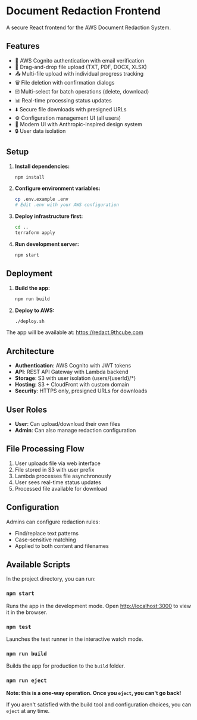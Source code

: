 # Document Redaction Frontend

A secure React frontend for the AWS Document Redaction System.

## Features

- 🔐 AWS Cognito authentication with email verification
- 📁 Drag-and-drop file upload (TXT, PDF, DOCX, XLSX)
- 📤 Multi-file upload with individual progress tracking
- 🗑️ File deletion with confirmation dialogs
- ☑️ Multi-select for batch operations (delete, download)
- 📊 Real-time processing status updates
- ⬇️ Secure file downloads with presigned URLs
- ⚙️ Configuration management UI (all users)
- 🎨 Modern UI with Anthropic-inspired design system
- 🔒 User data isolation

## Setup

1. **Install dependencies:**
   ```bash
   npm install
   ```

2. **Configure environment variables:**
   ```bash
   cp .env.example .env
   # Edit .env with your AWS configuration
   ```

3. **Deploy infrastructure first:**
   ```bash
   cd ..
   terraform apply
   ```

4. **Run development server:**
   ```bash
   npm start
   ```

## Deployment

1. **Build the app:**
   ```bash
   npm run build
   ```

2. **Deploy to AWS:**
   ```bash
   ./deploy.sh
   ```

The app will be available at: https://redact.9thcube.com

## Architecture

- **Authentication**: AWS Cognito with JWT tokens
- **API**: REST API Gateway with Lambda backend
- **Storage**: S3 with user isolation (users/{userId}/*)
- **Hosting**: S3 + CloudFront with custom domain
- **Security**: HTTPS only, presigned URLs for downloads

## User Roles

- **User**: Can upload/download their own files
- **Admin**: Can also manage redaction configuration

## File Processing Flow

1. User uploads file via web interface
2. File stored in S3 with user prefix
3. Lambda processes file asynchronously
4. User sees real-time status updates
5. Processed file available for download

## Configuration

Admins can configure redaction rules:
- Find/replace text patterns
- Case-sensitive matching
- Applied to both content and filenames

## Available Scripts

In the project directory, you can run:

### `npm start`

Runs the app in the development mode.
Open [http://localhost:3000](http://localhost:3000) to view it in the browser.

### `npm test`

Launches the test runner in the interactive watch mode.

### `npm run build`

Builds the app for production to the `build` folder.

### `npm run eject`

**Note: this is a one-way operation. Once you `eject`, you can't go back!**

If you aren't satisfied with the build tool and configuration choices, you can `eject` at any time.